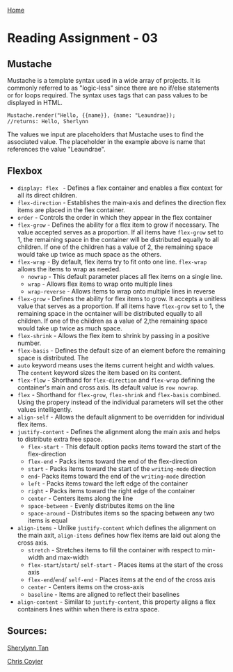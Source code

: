 [Home](README.md)

# Reading Assignment - 03

## Mustache

 Mustache is a template syntax used in a wide array of projects. It is commonly referred to 
 as "logic-less" since there are no if/else statements or for loops required. The syntax
 uses tags that can pass values to be displayed in HTML. 

 ```  
 Mustache.render("Hello, {{name}}, {name: "Leaundrae});
 //returns: Hello, Sherlynn
 ```
 The values we input are placeholders that Mustache uses to find the associated value. The placeholder
 in the example above is name that references the value "Leaundrae". 

## Flexbox

- `display: flex ` - Defines a flex container and enables a flex context for all its direct children.
- `flex-direction` - Establishes the main-axis and defines the direction flex items are placed in the flex container.
- `order` - Controls the order in which they appear in the flex container
- `flex-grow` - Defines the ability for a flex item to grow if necessary. The value accepted serves as a proportion. If all items have `flex-grow` set to 1, the remaining space in the container will be distributed equally to all children. If one of the children has a value of 2, the remaining space would take up twice as much space as the others.
- `flex-wrap` - By default, flex items try to fit onto one line. `flex-wrap` allows the items to wrap as needed.
    - `nowrap` - This default parameter places all flex items on a single line.
    - `wrap` - Allows flex items to wrap onto multiple lines
    - `wrap-reverse` - Allows items to wrap onto multiple lines in reverse
- `flex-grow` - Defines the ability for flex items to grow. It accepts a unitless value that serves as a proportion. If all items have `flex-grow` set to 1, the remaining space in the ocntainer will be distributed equally to all children. If one of the children as a value of 2,the remaining space would take up twice as much space.
- `flex-shrink` - Allows the flex item to shrink by passing in a positive number.
- `flex-basis` - Defines the default size of an element before the remaining space is distributed. The 
- `auto` keyword means uses the items current height and width values. The `content` keyword sizes the item based on its content. 
- `flex-flow` - Shorthand for `flex-direction` and `flex-wrap` defining the container's main and cross axis. Its default value is `row nowrap`.
- `flex` - Shorthand for `flex-grow`, `flex-shrink` and `flex-basis` combined. Using the propery instead of the individual parameters will set the other values intelligently. 
- `align-self` - Allows the default alignment to be overridden for individual flex items. 
- `justify-content` - Defines the alignment along the main axis and helps to distribute extra free space.
    - `flex-start` - This default option packs items toward the start of the flex-direction
    - `flex-end` - Packs items toward the end of the flex-direction
    - `start` - Packs items toward the start of the `writing-mode` direction
    - `end`- Packs items toward the end of the `writing-mode` direction
    - `left` - Packs items toward the left edge of the container
    - `right` - Packs items toward the right edge of the container
    - `center` - Centers items along the line
    - `space-between` - Evenly distributes items on the line
    - `space-around` - Distributes items so the spacing between any two items is equal
- `align-items` - Unlike `justify-content` which defines the alignment on the main axit, `align-items` defines how flex items are laid out along the cross axis. 
    - `stretch` - Stretches items to fill the container with respect to min-width and max-width
    - `flex-start`/`start`/ `self-start` - Places items at the start of the cross axis
    - `flex-end`/`end`/ `self-end` - Places items at the end of the cross axis
    - `center` - Centers items on the cross-axis
    - `baseline` - Items are aligned to reflect their baselines 
- `align-content` - Similar to `justify-content`, this property aligns a flex containers lines within when there is extra space.


## Sources:
 [Sherylynn Tan](https://1sherlynn.medium.com/javascript-templating-language-and-engine-mustache-js-with-node-and-express-f4c2530e73b2)
 
 [Chris Coyier](https://css-tricks.com/snippets/css/a-guide-to-flexbox/)
